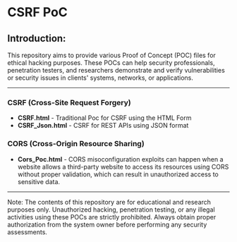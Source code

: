 # CSRF PoC

## Introduction:

This repository aims to provide various Proof of Concept (POC) files for ethical hacking purposes. These POCs can help security professionals, penetration testers, and researchers demonstrate and verify vulnerabilities or security issues in clients' systems, networks, or applications.

---

### CSRF (Cross-Site Request Forgery)

- **CSRF.html** - Traditional Poc for CSRF using the HTML Form
- **CSRF_Json.html** - CSRF for REST APIs using JSON format


### CORS (Cross-Origin Resource Sharing)

- **Cors_Poc.html** - CORS misoconfiguration exploits can happen when a website allows a third-party website to access its resources using CORS without proper validation, which can result in unauthorized access to sensitive data.


---

Note: The contents of this repository are for educational and research purposes only. Unauthorized hacking, penetration testing, or any illegal activities using these POCs are strictly prohibited. Always obtain proper authorization from the system owner before performing any security assessments.
